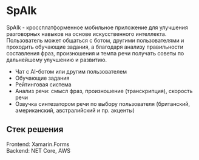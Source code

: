 # SpAIk

SpAIk - кроссплатформенное мобильное приложение для улучшения разговорных навыков на основе искусственного интеллекта.  
Пользователь может общаться с ботом, другими пользователями и проходить обучающие задания, а благодаря анализу правильности составления фраз, произношения и темпа речи получать советы по дальнейшему улучшению и развитию.

- Чат с AI-ботом или другим пользователем
- Обучающие задания
- Рейтинговая система
- Анализ речи: смысл фраз, произношение (транскрипция), скорость речи
- Озвучка синтезатором речи по выбору пользователя (британский, американский, австралийский и пр. акценты) 


## Стек решения
Frontend: Xamarin.Forms  
Backend: NET Core, AWS
